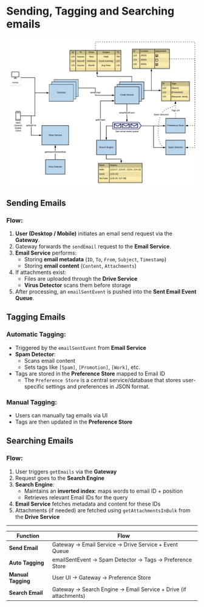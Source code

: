 # Sending, Tagging and Searching emails

![Alt text](../../diagrams/email-service-4.png)

## Sending Emails

### Flow:
1. **User (Desktop / Mobile)** initiates an email send request via the **Gateway**.
2. Gateway forwards the `sendEmail` request to the **Email Service**.
3. **Email Service** performs:
   - Storing **email metadata** (`ID`, `To`, `From`, `Subject`, `Timestamp`)
   - Storing **email content** (`Content`, `Attachments`)
4. If attachments exist:
   - Files are uploaded through the **Drive Service**
   - **Virus Detector** scans them before storage
5. After processing, an `emailSentEvent` is pushed into the **Sent Email Event Queue**.


## Tagging Emails

### Automatic Tagging:
- Triggered by the `emailSentEvent` from **Email Service**
- **Spam Detector**:
  - Scans email content
  - Sets tags like `[Spam]`, `[Promotion]`, `[Work]`, etc.
- Tags are stored in the **Preference Store** mapped to Email ID
  - The `Preference Store` is a central service/database that stores user-specific settings and preferences in JSON format.

### Manual Tagging:
- Users can manually tag emails via UI
- Tags are then updated in the **Preference Store**


## Searching Emails

### Flow:
1. User triggers `getEmails` via the **Gateway**
2. Request goes to the **Search Engine**
3. **Search Engine**:
   - Maintains an **inverted index**: maps words to email ID + position
   - Retrieves relevant Email IDs for the query
4. **Email Service** fetches metadata and content for these IDs
5. Attachments (if needed) are fetched using `getAttachmentsInBulk` from the **Drive Service**

---


| Function         | Flow                                                             |
|------------------|------------------------------------------------------------------|
| **Send Email**   | Gateway → Email Service → Drive Service + Event Queue           |
| **Auto Tagging** | emailSentEvent → Spam Detector → Tags → Preference Store        |
| **Manual Tagging** | User UI → Gateway → Preference Store                          |
| **Search Email** | Gateway → Search Engine → Email Service + Drive (if attachments)|
